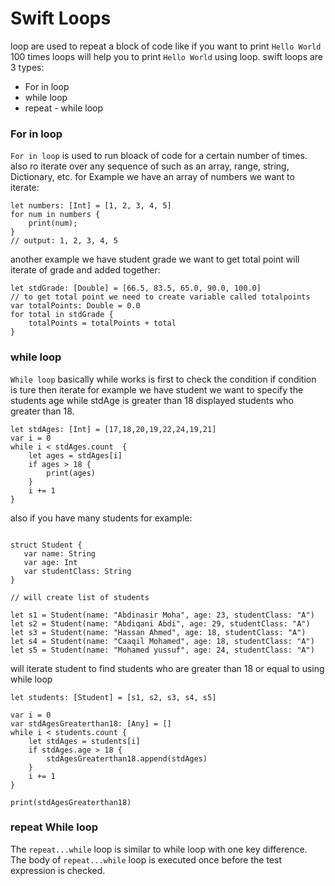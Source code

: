 # Swift Loops

loop are used to repeat a block of code like if you want to print `Hello World` 100 times loops will help you to print `Hello World` using loop.
swift loops are 3 types:

- For in loop
- while loop
- repeat - while loop

### For in loop

`For in loop` is used to run bloack of code for a certain number of times. also ro iterate over any sequence of such as an array, range, string, Dictionary, etc.
for Example we have an array of numbers we want to iterate:

```
let numbers: [Int] = [1, 2, 3, 4, 5]
for num in numbers {
    print(num);
}
// output: 1, 2, 3, 4, 5
```

another example we have student grade we want to get total point will iterate of grade and added together:

```
let stdGrade: [Double] = [66.5, 83.5, 65.0, 90.0, 100.0]
// to get total point we need to create variable called totalpoints
var totalPoints: Double = 0.0
for total in stdGrade {
    totalPoints = totalPoints + total
}
```

### while loop

`While loop` basically while works is first to check the condition if condition is ture then iterate for example we have student we want to specify the students age while stdAge is greater than 18 displayed students who greater than 18.

```
let stdAges: [Int] = [17,18,20,19,22,24,19,21]
var i = 0
while i < stdAges.count  {
    let ages = stdAges[i]
    if ages > 18 {
        print(ages)
    }
    i += 1
}
```

also if you have many students for example:

```

struct Student {
   var name: String
   var age: Int
   var studentClass: String
}

// will create list of students

let s1 = Student(name: "Abdinasir Moha", age: 23, studentClass: "A")
let s2 = Student(name: "Abdiqani Abdi", age: 29, studentClass: "A")
let s3 = Student(name: "Hassan Ahmed", age: 18, studentClass: "A")
let s4 = Student(name: "Caaqil Mohamed", age: 18, studentClass: "A")
let s5 = Student(name: "Mohamed yussuf", age: 24, studentClass: "A")
```

will iterate student to find students who are greater than 18 or equal to using while loop

```
let students: [Student] = [s1, s2, s3, s4, s5]

var i = 0
var stdAgesGreaterthan18: [Any] = []
while i < students.count {
    let stdAges = students[i]
    if stdAges.age > 18 {
        stdAgesGreaterthan18.append(stdAges)
    }
    i += 1
}

print(stdAgesGreaterthan18)
```

### repeat While loop

The `repeat...while` loop is similar to while loop with one key difference. The body of `repeat...while` loop is executed once before the test expression is checked.
